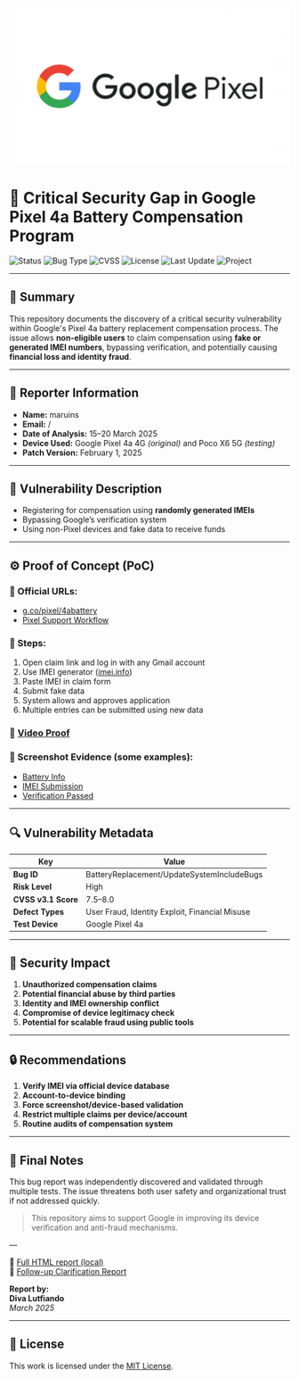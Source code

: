 <p align="center">
  <img src="./pxl.jpg" alt="Google Pixel Banner" width="600">
</p>


# 🔐 Critical Security Gap in Google Pixel 4a Battery Compensation Program

![Status](https://img.shields.io/badge/status-under%20review-yellow)
![Bug Type](https://img.shields.io/badge/type-security--bug-red)
![CVSS](https://img.shields.io/badge/CVSS-7.5--8.0-critical)
![License](https://img.shields.io/badge/license-MIT-blue)
![Last Update](https://img.shields.io/badge/last%20update-March%202025-brightgreen)
![Project](https://img.shields.io/badge/project-bug--report-orange)

---

## 🧾 Summary

This repository documents the discovery of a critical security vulnerability within Google's Pixel 4a battery replacement compensation process. The issue allows **non-eligible users** to claim compensation using **fake or generated IMEI numbers**, bypassing verification, and potentially causing **financial loss and identity fraud**.

---

## 👤 Reporter Information

- **Name:** maruins
- **Email:** /  
- **Date of Analysis:** 15–20 March 2025  
- **Device Used:** Google Pixel 4a 4G *(original)* and Poco X6 5G *(testing)*  
- **Patch Version:** February 1, 2025  

---

## 🧪 Vulnerability Description

- Registering for compensation using **randomly generated IMEIs**
- Bypassing Google’s verification system
- Using non-Pixel devices and fake data to receive funds

---

## ⚙️ Proof of Concept (PoC)

### 🔗 Official URLs:
- [g.co/pixel/4abattery](https://g.co/pixel/4abattery)
- [Pixel Support Workflow](https://support.google.com/pixelphone/workflow/15642495)

### 🧪 Steps:

1. Open claim link and log in with any Gmail account  
2. Use IMEI generator ([imei.info](https://www.imei.info/imei-generator/))  
3. Paste IMEI in claim form  
4. Submit fake data  
5. System allows and approves application  
6. Multiple entries can be submitted using new data

### 🎥 [Video Proof](https://drive.google.com/file/d/10oYL0dQu_WuxrON4s7sDFkvb4BKTWzZX/view)

### 📸 Screenshot Evidence (some examples):
- [Battery Info](https://drive.google.com/file/d/1-n6gH-5tmeWsLpVmQ3i8Gmj9NlDwbD7M/view)
- [IMEI Submission](https://drive.google.com/file/d/10WSiljZYmnhUopk02H4FNgjfAeol1WwZ/view)
- [Verification Passed](https://drive.google.com/file/d/11CJWIes9I3Pyfvn6mgIbKa86RwFstjwr/view)

---

## 🔍 Vulnerability Metadata

| Key                | Value                                                      |
|--------------------|------------------------------------------------------------|
| **Bug ID**         | BatteryReplacement/UpdateSystemIncludeBugs                 |
| **Risk Level**     | High                                                       |
| **CVSS v3.1 Score**| 7.5–8.0                                                    |
| **Defect Types**   | User Fraud, Identity Exploit, Financial Misuse             |
| **Test Device**    | Google Pixel 4a         |

---

## 🚨 Security Impact

1. **Unauthorized compensation claims**
2. **Potential financial abuse by third parties**
3. **Identity and IMEI ownership conflict**
4. **Compromise of device legitimacy check**
5. **Potential for scalable fraud using public tools**

---

## 🔒 Recommendations

1. **Verify IMEI via official device database**
2. **Account-to-device binding**
3. **Force screenshot/device-based validation**
4. **Restrict multiple claims per device/account**
5. **Routine audits of compensation system**

---

## 📝 Final Notes

This bug report was independently discovered and validated through multiple tests. The issue threatens both user safety and organizational trust if not addressed quickly.

> This repository aims to support Google in improving its device verification and anti-fraud mechanisms.

—

📁 [Full HTML report (local)](./SecurityGapIdentificationResults_Pxl4a.html)  
📁 [Follow-up Clarification Report](./ReportDetails_SecurityGap.html)

**Report by:**  
**Diva Lutfiando**  
_March 2025_

---

## 📄 License

This work is licensed under the [MIT License](LICENSE).

